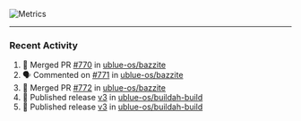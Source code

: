 ![Metrics](https://metrics.lecoq.io/KyleGospo?template=classic&base=header%2C%20activity%2C%20community%2C%20repositories%2C%20metadata&base.indepth=false&base.hireable=false&base.skip=false&config.timezone=America%2FLos_Angeles)

---
### Recent Activity
<!--START_SECTION:activity-->
1. 🎉 Merged PR [#770](https://github.com/ublue-os/bazzite/pull/770) in [ublue-os/bazzite](https://github.com/ublue-os/bazzite)
2. 🗣 Commented on [#771](https://github.com/ublue-os/bazzite/issues/771#issuecomment-1945345615) in [ublue-os/bazzite](https://github.com/ublue-os/bazzite)
3. 🎉 Merged PR [#772](https://github.com/ublue-os/bazzite/pull/772) in [ublue-os/bazzite](https://github.com/ublue-os/bazzite)
4. 🚀 Published release [v3](https://github.com/ublue-os/buildah-build/releases/tag/v3) in [ublue-os/buildah-build](https://github.com/ublue-os/buildah-build)
5. 🚀 Published release [v3](https://github.com/ublue-os/buildah-build/releases/tag/v3) in [ublue-os/buildah-build](https://github.com/ublue-os/buildah-build)
<!--END_SECTION:activity-->
